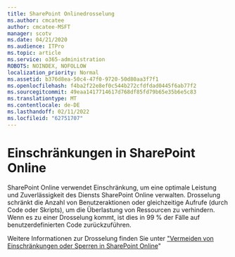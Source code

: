 ```yaml
---
title: SharePoint Onlinedrosselung
ms.author: cmcatee
author: cmcatee-MSFT
manager: scotv
ms.date: 04/21/2020
ms.audience: ITPro
ms.topic: article
ms.service: o365-administration
ROBOTS: NOINDEX, NOFOLLOW
localization_priority: Normal
ms.assetid: b376d8ea-50c4-47f0-9720-50d80aa3f7f1
ms.openlocfilehash: f4ba2f22e8ef0c544b272cfdfdad0445f6ab77f2
ms.sourcegitcommit: 49eaa1417714617d768df85fd79b65e35b6e5c83
ms.translationtype: MT
ms.contentlocale: de-DE
ms.lasthandoff: 02/11/2022
ms.locfileid: "62751707"
---
```

# <a name="sharepoint-online-throttling"></a>Einschränkungen in SharePoint Online

SharePoint Online verwendet Einschränkung, um eine optimale Leistung und Zuverlässigkeit des Diensts SharePoint Online verwalten. Drosselung schränkt die Anzahl von Benutzeraktionen oder gleichzeitige Aufrufe (durch Code oder Skripts), um die Überlastung von Ressourcen zu verhindern. Wenn es zu einer Drosselung kommt, ist dies in 99 % der Fälle auf benutzerdefinierten Code zurückzuführen.
  
Weitere Informationen zur Drosselung finden Sie unter ["Vermeiden von Einschränkungen oder Sperren in SharePoint Online](https://go.microsoft.com/fwlink/?linkid=2022019)"
  

